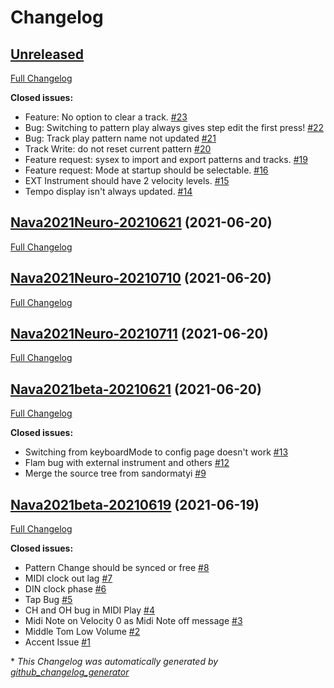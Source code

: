 # Changelog

## [Unreleased](https://github.com/BenZonneveld/Nava-2021-Firmware/tree/HEAD)

[Full Changelog](https://github.com/BenZonneveld/Nava-2021-Firmware/compare/Nava2021Neuro-20210621...HEAD)

**Closed issues:**

- Feature: No option to clear a track. [\#23](https://github.com/BenZonneveld/Nava-2021-Firmware/issues/23)
- Bug: Switching to pattern play always gives step edit the first press! [\#22](https://github.com/BenZonneveld/Nava-2021-Firmware/issues/22)
- Bug: Track play pattern name not updated [\#21](https://github.com/BenZonneveld/Nava-2021-Firmware/issues/21)
- Track Write: do not reset current pattern [\#20](https://github.com/BenZonneveld/Nava-2021-Firmware/issues/20)
- Feature request: sysex to import and export patterns and tracks. [\#19](https://github.com/BenZonneveld/Nava-2021-Firmware/issues/19)
- Feature request: Mode at startup should be selectable. [\#16](https://github.com/BenZonneveld/Nava-2021-Firmware/issues/16)
- EXT Instrument should have 2 velocity levels. [\#15](https://github.com/BenZonneveld/Nava-2021-Firmware/issues/15)
- Tempo display isn't always updated. [\#14](https://github.com/BenZonneveld/Nava-2021-Firmware/issues/14)

## [Nava2021Neuro-20210621](https://github.com/BenZonneveld/Nava-2021-Firmware/tree/Nava2021Neuro-20210621) (2021-06-20)

[Full Changelog](https://github.com/BenZonneveld/Nava-2021-Firmware/compare/Nava2021Neuro-20210710...Nava2021Neuro-20210621)

## [Nava2021Neuro-20210710](https://github.com/BenZonneveld/Nava-2021-Firmware/tree/Nava2021Neuro-20210710) (2021-06-20)

[Full Changelog](https://github.com/BenZonneveld/Nava-2021-Firmware/compare/Nava2021Neuro-20210711...Nava2021Neuro-20210710)

## [Nava2021Neuro-20210711](https://github.com/BenZonneveld/Nava-2021-Firmware/tree/Nava2021Neuro-20210711) (2021-06-20)

[Full Changelog](https://github.com/BenZonneveld/Nava-2021-Firmware/compare/Nava2021beta-20210621...Nava2021Neuro-20210711)

## [Nava2021beta-20210621](https://github.com/BenZonneveld/Nava-2021-Firmware/tree/Nava2021beta-20210621) (2021-06-20)

[Full Changelog](https://github.com/BenZonneveld/Nava-2021-Firmware/compare/Nava2021beta-20210619...Nava2021beta-20210621)

**Closed issues:**

- Switching from keyboardMode to config page doesn't work [\#13](https://github.com/BenZonneveld/Nava-2021-Firmware/issues/13)
- Flam bug with external instrument and others [\#12](https://github.com/BenZonneveld/Nava-2021-Firmware/issues/12)
- Merge the source tree from sandormatyi [\#9](https://github.com/BenZonneveld/Nava-2021-Firmware/issues/9)

## [Nava2021beta-20210619](https://github.com/BenZonneveld/Nava-2021-Firmware/tree/Nava2021beta-20210619) (2021-06-19)

[Full Changelog](https://github.com/BenZonneveld/Nava-2021-Firmware/compare/907c9958af0c20a28c0d7099e6f8a259de9cb045...Nava2021beta-20210619)

**Closed issues:**

- Pattern Change should be synced or free [\#8](https://github.com/BenZonneveld/Nava-2021-Firmware/issues/8)
- MIDI clock out lag [\#7](https://github.com/BenZonneveld/Nava-2021-Firmware/issues/7)
- DIN clock phase [\#6](https://github.com/BenZonneveld/Nava-2021-Firmware/issues/6)
- Tap Bug [\#5](https://github.com/BenZonneveld/Nava-2021-Firmware/issues/5)
- CH and OH bug in MIDI Play [\#4](https://github.com/BenZonneveld/Nava-2021-Firmware/issues/4)
- Midi Note on Velocity 0 as Midi Note off message [\#3](https://github.com/BenZonneveld/Nava-2021-Firmware/issues/3)
- Middle Tom Low Volume [\#2](https://github.com/BenZonneveld/Nava-2021-Firmware/issues/2)
- Accent Issue [\#1](https://github.com/BenZonneveld/Nava-2021-Firmware/issues/1)



\* *This Changelog was automatically generated by [github_changelog_generator](https://github.com/github-changelog-generator/github-changelog-generator)*
